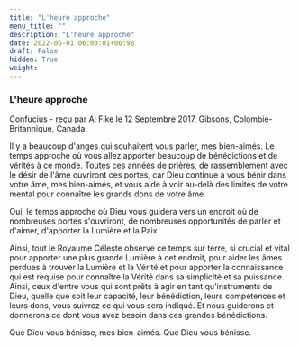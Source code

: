 ```yaml
---
title: "L'heure approche"
menu_title: ""
description: "L'heure approche"
date: 2022-06-01 06:00:01+00:98
draft: False
hidden: True
weight:
---
```

### L'heure approche

Confucius - reçu par Al Fike le 12 Septembre 2017, Gibsons, Colombie-Britannique, Canada.

Il y a beaucoup d'anges qui souhaitent vous parler, mes bien-aimés. Le temps approche où vous allez apporter beaucoup de bénédictions et de vérités à ce monde. Toutes ces années de prières, de rassemblement avec le désir de l'âme ouvriront ces portes, car Dieu continue à vous bénir dans votre âme, mes bien-aimés, et vous aide à voir au-delà des limites de votre mental pour connaître les grands dons de votre âme.

Oui, le temps approche où Dieu vous guidera vers un endroit où de nombreuses portes s'ouvriront, de nombreuses opportunités de parler et d'aimer, d'apporter la Lumière et la Paix.

Ainsi, tout le Royaume Céleste observe ce temps sur terre, si crucial et vital pour apporter une plus grande Lumière à cet endroit, pour aider les âmes perdues à trouver la Lumière et la Vérité et pour apporter la connaissance qui est requise pour connaître la Vérité dans sa simplicité et sa puissance. Ainsi, ceux d'entre vous qui sont prêts à agir en tant qu'instruments de Dieu, quelle que soit leur capacité, leur bénédiction, leurs compétences et leurs dons, vous suivrez ce qui vous sera indiqué. Et nous guiderons et donnerons ce dont vous avez besoin dans ces grandes bénédictions.

Que Dieu vous bénisse, mes bien-aimés. Que Dieu vous bénisse. 
